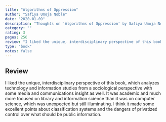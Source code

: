 ```yaml
---
title: "Algorithms of Oppression"
author: "Safiya Umoja Noble"
date: "2020-01-09"
description: "Thoughts on 'Algorithms of Oppression' by Safiya Umoja Noble."
category: ""
rating: 3
pages: 256
review: "I liked the unique, interdisciplinary perspective of this book, which analyzes technology and information studies from a sociological perspective with some media and communications insight as well. It was academic and much more focused on library and information science than it was on computer science, which was unexpected but still illuminating. I think it made some excellent points about classification systems and the dangers of privatized control over what should be public information. "
type: "book"
notes: false
---
```


## Review

I liked the unique, interdisciplinary perspective of this book, which analyzes technology and information studies from a sociological perspective with some media and communications insight as well. It was academic and much more focused on library and information science than it was on computer science, which was unexpected but still illuminating. I think it made some excellent points about classification systems and the dangers of privatized control over what should be public information.
